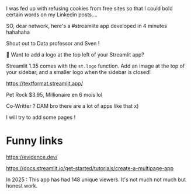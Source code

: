 I was fed up with refusing cookies from free sites so that I could bold certain words on my Linkedin posts.... 



SO, dear network, here's a #streamlite app developed in 4 minutes hahahaha


Shout out to Data professor and Sven ! 





🌸 Want to add a logo at the top left of your Streamlit app? 

Streamlit 1.35 comes with the `st.logo` function. 
Add an image at the top of your sidebar, and a smaller logo when the sidebar is closed!

https://textformat.streamlit.app/

Pet Rock $3.95, Millionaire en 6 mois lol 


Co-Writter ? DAM bro there are a lot of apps like that x) 



I will try to add some pages ! 





# Funny links 
https://evidence.dev/

https://docs.streamlit.io/get-started/tutorials/create-a-multipage-app


In 2025 : This app has had 148 unique viewers.
It's not much not much but honest work. 
